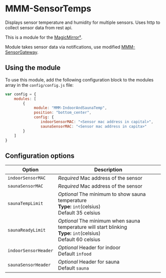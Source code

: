 # MMM-SensorTemps
Displays sensor temperature and humidity for multiple sensors. Uses http to collect sensor data from rest api.

This is a module for the [MagicMirror²](https://github.com/MichMich/MagicMirror/).

Module takes sensor data via notifications, use modified [MMM-SensorGateway](https://github.com/sipuli93/MMM-SensorGateway).

## Using the module

To use this module, add the following configuration block to the modules array in the `config/config.js` file:
```js
var config = {
    modules: [
        {
             module: "MMM-IndoorAndSaunaTemp",
             position: "bottom_center",
             config: {
                indoorSensorMAC: "<Sensor mac address in capital>",
                saunaSensorMAC: "<Sensor mac address in capita>"
        }
    ]
}
```

## Configuration options

| Option           | Description
|----------------- |-----------
| `indoorSensorMAC`        | *Required* Mac address of the sensor
| `saunaSensorMAC`        | *Required* Mac address of the sensor
| `saunaTempLimit`        | *Optional* The minimum to show sauna temperature <br>**Type:** `int`(celsius) <br>Default 35 celsius
| `saunaReadyLimit`        | *Optional* The minimum when sauna temperature will start blinking <br>**Type:** `int`(celsius) <br>Default 60 celsius
| `indoorSensorHeader`        | *Optional* Header for indoor <br>Default `infood`
| `saunaSensorHeader`        | *Optional* Header for sauna <br>Default `sauna`
